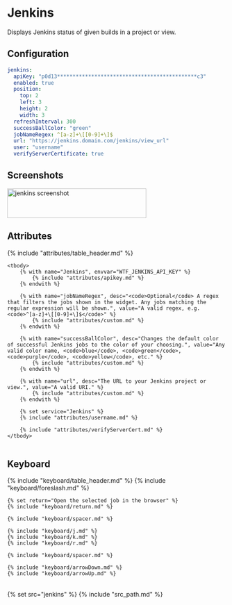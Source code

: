 # Jenkins

Displays Jenkins status of given builds in a project or view.

## Configuration

```yaml
jenkins:
  apiKey: "p0d13*********************************************c3"
  enabled: true
  position:
    top: 2
    left: 3
    height: 2
    width: 3
  refreshInterval: 300
  successBallColor: "green"
  jobNameRegex: ^[a-z]+\[[0-9]+\]$
  url: "https://jenkins.domain.com/jenkins/view_url"
  user: "username"
  verifyServerCertificate: true
```

## Screenshots

<img class="screenshot" src="/assets/modules/jenkins.png" alt="jenkins screenshot" width="320" height="68" />

## Attributes

<table>
    {% include "attributes/table_header.md" %}

    <tbody>
        {% with name="Jenkins", envvar="WTF_JENKINS_API_KEY" %}
            {% include "attributes/apikey.md" %}
        {% endwith %}

        {% with name="jobNameRegex", desc="<code>Optional</code> A regex that filters the jobs shown in the widget. Any jobs matching the regular expression will be shown.", value="A valid regex, e.g. <code>^[a-z]+\[[0-9]+\]$</code>" %}
            {% include "attributes/custom.md" %}
        {% endwith %}

        {% with name="successBallColor", desc="Changes the default color of successful Jenkins jobs to the color of your choosing.", value="Any valid color name, <code>blue</code>, <code>green</code>, <code>purple</code>, <code>yellow</code>, etc." %}
            {% include "attributes/custom.md" %}
        {% endwith %}

        {% with name="url", desc="The URL to your Jenkins project or view.", value="A valid URI." %}
            {% include "attributes/custom.md" %}
        {% endwith %}

        {% set service="Jenkins" %}
        {% include "attributes/username.md" %}

        {% include "attributes/verifyServerCert.md" %}
    </tbody>
</table>

## Keyboard

<table>
  {% include "keyboard/table_header.md" %}

  <tbody>
    {% include "keyboard/foreslash.md" %}

    {% set return="Open the selected job in the browser" %}
    {% include "keyboard/return.md" %}

    {% include "keyboard/spacer.md" %}

    {% include "keyboard/j.md" %}
    {% include "keyboard/k.md" %}
    {% include "keyboard/r.md" %}

    {% include "keyboard/spacer.md" %}

    {% include "keyboard/arrowDown.md" %}
    {% include "keyboard/arrowUp.md" %}
  </tbody>
</table>

{% set src="jenkins" %}
{% include "src_path.md" %}